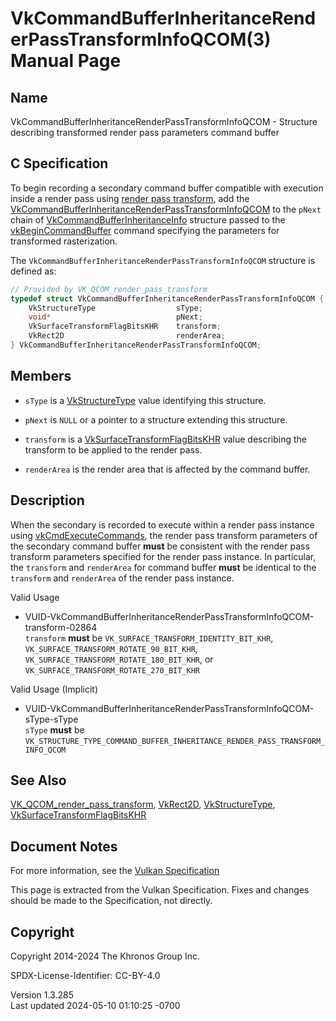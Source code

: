 # VkCommandBufferInheritanceRenderPassTransformInfoQCOM(3) Manual Page

## Name

VkCommandBufferInheritanceRenderPassTransformInfoQCOM - Structure
describing transformed render pass parameters command buffer



## <a href="#_c_specification" class="anchor"></a>C Specification

To begin recording a secondary command buffer compatible with execution
inside a render pass using <a
href="https://registry.khronos.org/vulkan/specs/1.3-extensions/html/vkspec.html#vertexpostproc-renderpass-transform"
target="_blank" rel="noopener">render pass transform</a>, add the
[VkCommandBufferInheritanceRenderPassTransformInfoQCOM](https://registry.khronos.org/vulkan/specs/1.3-extensions/man/html/VkCommandBufferInheritanceRenderPassTransformInfoQCOM.html)
to the `pNext` chain of
[VkCommandBufferInheritanceInfo](https://registry.khronos.org/vulkan/specs/1.3-extensions/man/html/VkCommandBufferInheritanceInfo.html)
structure passed to the
[vkBeginCommandBuffer](https://registry.khronos.org/vulkan/specs/1.3-extensions/man/html/vkBeginCommandBuffer.html) command specifying the
parameters for transformed rasterization.

The `VkCommandBufferInheritanceRenderPassTransformInfoQCOM` structure is
defined as:

``` c
// Provided by VK_QCOM_render_pass_transform
typedef struct VkCommandBufferInheritanceRenderPassTransformInfoQCOM {
    VkStructureType                  sType;
    void*                            pNext;
    VkSurfaceTransformFlagBitsKHR    transform;
    VkRect2D                         renderArea;
} VkCommandBufferInheritanceRenderPassTransformInfoQCOM;
```

## <a href="#_members" class="anchor"></a>Members

- `sType` is a [VkStructureType](https://registry.khronos.org/vulkan/specs/1.3-extensions/man/html/VkStructureType.html) value identifying
  this structure.

- `pNext` is `NULL` or a pointer to a structure extending this
  structure.

- `transform` is a
  [VkSurfaceTransformFlagBitsKHR](https://registry.khronos.org/vulkan/specs/1.3-extensions/man/html/VkSurfaceTransformFlagBitsKHR.html)
  value describing the transform to be applied to the render pass.

- `renderArea` is the render area that is affected by the command
  buffer.

## <a href="#_description" class="anchor"></a>Description

When the secondary is recorded to execute within a render pass instance
using [vkCmdExecuteCommands](https://registry.khronos.org/vulkan/specs/1.3-extensions/man/html/vkCmdExecuteCommands.html), the render pass
transform parameters of the secondary command buffer **must** be
consistent with the render pass transform parameters specified for the
render pass instance. In particular, the `transform` and `renderArea`
for command buffer **must** be identical to the `transform` and
`renderArea` of the render pass instance.

Valid Usage

- <a
  href="#VUID-VkCommandBufferInheritanceRenderPassTransformInfoQCOM-transform-02864"
  id="VUID-VkCommandBufferInheritanceRenderPassTransformInfoQCOM-transform-02864"></a>
  VUID-VkCommandBufferInheritanceRenderPassTransformInfoQCOM-transform-02864  
  `transform` **must** be `VK_SURFACE_TRANSFORM_IDENTITY_BIT_KHR`,
  `VK_SURFACE_TRANSFORM_ROTATE_90_BIT_KHR`,
  `VK_SURFACE_TRANSFORM_ROTATE_180_BIT_KHR`, or
  `VK_SURFACE_TRANSFORM_ROTATE_270_BIT_KHR`

Valid Usage (Implicit)

- <a
  href="#VUID-VkCommandBufferInheritanceRenderPassTransformInfoQCOM-sType-sType"
  id="VUID-VkCommandBufferInheritanceRenderPassTransformInfoQCOM-sType-sType"></a>
  VUID-VkCommandBufferInheritanceRenderPassTransformInfoQCOM-sType-sType  
  `sType` **must** be
  `VK_STRUCTURE_TYPE_COMMAND_BUFFER_INHERITANCE_RENDER_PASS_TRANSFORM_INFO_QCOM`

## <a href="#_see_also" class="anchor"></a>See Also

[VK_QCOM_render_pass_transform](https://registry.khronos.org/vulkan/specs/1.3-extensions/man/html/VK_QCOM_render_pass_transform.html),
[VkRect2D](https://registry.khronos.org/vulkan/specs/1.3-extensions/man/html/VkRect2D.html), [VkStructureType](https://registry.khronos.org/vulkan/specs/1.3-extensions/man/html/VkStructureType.html),
[VkSurfaceTransformFlagBitsKHR](https://registry.khronos.org/vulkan/specs/1.3-extensions/man/html/VkSurfaceTransformFlagBitsKHR.html)

## <a href="#_document_notes" class="anchor"></a>Document Notes

For more information, see the <a
href="https://registry.khronos.org/vulkan/specs/1.3-extensions/html/vkspec.html#VkCommandBufferInheritanceRenderPassTransformInfoQCOM"
target="_blank" rel="noopener">Vulkan Specification</a>

This page is extracted from the Vulkan Specification. Fixes and changes
should be made to the Specification, not directly.

## <a href="#_copyright" class="anchor"></a>Copyright

Copyright 2014-2024 The Khronos Group Inc.

SPDX-License-Identifier: CC-BY-4.0

Version 1.3.285  
Last updated 2024-05-10 01:10:25 -0700
